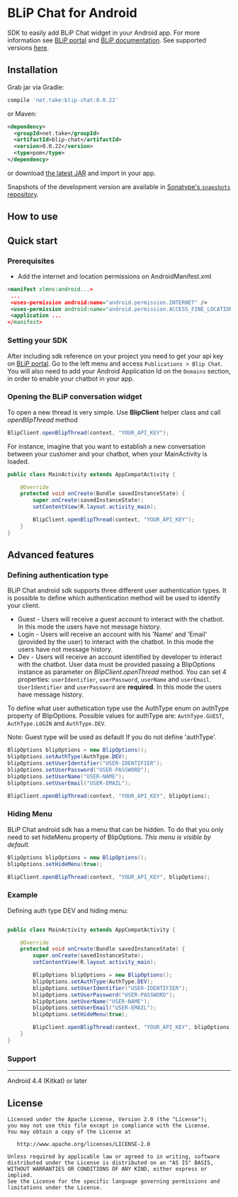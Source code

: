 
BLiP Chat for Android
======

SDK to easily add BLiP Chat widget in your Android app. For more information see [BLiP portal][1] and [BLiP documentation][2]. See supported versions [here](#support).

Installation
--------

Grab jar via Gradle:
```groovy
compile 'net.take:blip-chat:0.0.22'
```

or Maven:
```xml
<dependency>
  <groupId>net.take</groupId>
  <artifactId>blip-chat</artifactId>
  <version>0.0.22</version>
  <type>pom</type>
</dependency>
```

or download [the latest JAR][3] and import in your app.

Snapshots of the development version are available in [Sonatype's `snapshots` repository][snap].

How to use
-------------------------

## Quick start

### Prerequisites

* Add the internet and location permissions on AndroidManifest.xml

```xml
<manifest xlmns:android...>
 ...
 <uses-permission android:name="android.permission.INTERNET" />
 <uses-permission android:name="android.permission.ACCESS_FINE_LOCATION" />
 <application ...
</manifest>
```

### Setting your SDK

After including sdk reference on your project you need to get your api key on [BLiP portal][3]. Go to the left menu and access `Publications > Blip Chat`. You will also need to add your Android Application Id on the `Domains` section, in order to enable your chatbot in your app.

### Opening the BLiP conversation widget

To open a new thread is very simple. Use **BlipClient** helper class and call *openBlipThread* method

```java
BlipClient.openBlipThread(context, "YOUR_API_KEY");
```

For instance, imagine that you want to establish a new conversation between your customer and your chatbot, when your MainActivity is loaded.

```java
public class MainActivity extends AppCompatActivity {

    @Override
    protected void onCreate(Bundle savedInstanceState) {
        super.onCreate(savedInstanceState);
        setContentView(R.layout.activity_main);

        BlipClient.openBlipThread(context, "YOUR_API_KEY");
    }
}
```

## Advanced features

### Defining authentication type

BLiP Chat android sdk supports three different user authentication types. It is possible to define which authentication method will be used to identify your client.

* Guest - Users will receive a guest account to interact with the chatbot. In this mode the users have not message history.
* Login - Users will receive an account with his 'Name' and 'Email' (provided by the user) to interact with the chatbot. In this mode the users have not message history.
* Dev - Users will receive an account identified by developer to interact with the chatbot. User data must be provided passing a BlipOptions instance as parameter on *BlipClient.openThread* method. You can set 4 properties: `userIdentifier`, `userPassword`, `userName` and `userEmail`. `UserIdentifier` and `userPassword` are **required**. In this mode the users have message history.

To define what user authetication type use the AuthType enum on authType property of BlipOptions. Possible values for authType are: `AuthType.GUEST`, `AuthType.LOGIN` and `AuthType.DEV`.

Note: Guest type will be used as default If you do not define 'authType'.

```java
BlipOptions blipOptions = new BlipOptions();
blipOptions.setAuthType(AuthType.DEV);
blipOptions.setUserIdentifier("USER-IDENTIFIER");
blipOptions.setUserPassword("USER-PASSWORD");
blipOptions.setUserName("USER-NAME");
blipOptions.setUserEmail("USER-EMAIL");

BlipClient.openBlipThread(context, "YOUR_API_KEY", blipOptions);
```

### Hiding Menu

BLiP Chat android sdk has a menu that can be hidden. To do that you only need to set hideMenu property of BlipOptions. *This menu is visible by default.*

```java
BlipOptions blipOptions = new BlipOptions();
blipOptions.setHideMenu(true);

BlipClient.openBlipThread(context, "YOUR_API_KEY", blipOptions);
```

### Example 

Defining auth type DEV and hiding menu:

```java

public class MainActivity extends AppCompatActivity {

    @Override
    protected void onCreate(Bundle savedInstanceState) {
        super.onCreate(savedInstanceState);
        setContentView(R.layout.activity_main);

        BlipOptions blipOptions = new BlipOptions();
        blipOptions.setAuthType(AuthType.DEV);
        blipOptions.setUserIdentifier("USER-IDENTIFIER");
        blipOptions.setUserPassword("USER-PASSWORD");
        blipOptions.setUserName("USER-NAME");
        blipOptions.setUserEmail("USER-EMAIL");
        blipOptions.setHideMenu(true);

        BlipClient.openBlipThread(context, "YOUR_API_KEY", blipOptions);
    }
}
```

### Support
-------

  Android 4.4 (Kitkat) or later

License
-------

    Licensed under the Apache License, Version 2.0 (the "License");
    you may not use this file except in compliance with the License.
    You may obtain a copy of the License at

       http://www.apache.org/licenses/LICENSE-2.0

    Unless required by applicable law or agreed to in writing, software
    distributed under the License is distributed on an "AS IS" BASIS,
    WITHOUT WARRANTIES OR CONDITIONS OF ANY KIND, either express or implied.
    See the License for the specific language governing permissions and
    limitations under the License.


 [1]: https://blip.ai
 [2]: https://portal.blip.ai/#/docs/home
 [3]: http://search.maven.org/#search%7Cga%7C1%7Cg%3A%22net.take%22
 [snap]: https://oss.sonatype.org/content/repositories/snapshots/
 
